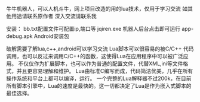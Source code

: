 牛牛机器人，可以人机斗牛，网上项目改造的用的lua技术，仅用于学习交流
如其他用途请联系原作者
深入交流请联系我

安装：
  bb.txt配置文件可配置ip,端口等
  jqiren.exe 机器人后台点击即可运行
  app-debug.apk Android安装包
  
 破解需要了解lua,c++,android可以学习交流
 Lua脚本可以很容易的被C/C++ 代码调用，也可以反过来调用C/C++的函数，这使得Lua在应用程序中可以被广泛应用。
 不仅仅作为扩展脚本，也可以作为普通的配置文件，代替XML,ini等文件格式，并且更容易理解和维护。 
  Lua由标准C编写而成，代码简洁优美，几乎在所有操作系统和平台上都可以编译，运行。 
  一个完整的Lua解释器不过200k，在目前所有脚本引擎中，Lua的速度是最快的。这一切都决定了Lua是作为嵌入式脚本的最佳选择。